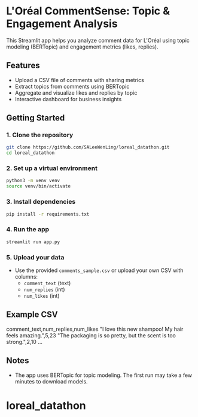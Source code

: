 # L'Oréal CommentSense: Topic & Engagement Analysis

This Streamlit app helps you analyze comment data for L'Oréal using topic modeling (BERTopic) and engagement metrics (likes, replies).

## Features

- Upload a CSV file of comments with sharing metrics
- Extract topics from comments using BERTopic
- Aggregate and visualize likes and replies by topic
- Interactive dashboard for business insights

## Getting Started

### 1. Clone the repository

```sh
git clone https://github.com/SALeeWenLing/loreal_datathon.git
cd loreal_datathon
```

### 2. Set up a virtual environment

```sh
python3 -m venv venv
source venv/bin/activate
```

### 3. Install dependencies

```sh
pip install -r requirements.txt
```

### 4. Run the app

```sh
streamlit run app.py
```

### 5. Upload your data

- Use the provided `comments_sample.csv` or upload your own CSV with columns:
  - `comment_text` (text)
  - `num_replies` (int)
  - `num_likes` (int)

## Example CSV

comment_text,num_replies,num_likes
"I love this new shampoo! My hair feels amazing.",5,23
"The packaging is so pretty, but the scent is too strong.",2,10
...

## Notes

- The app uses BERTopic for topic modeling. The first run may take a few minutes to download models.

# loreal_datathon

